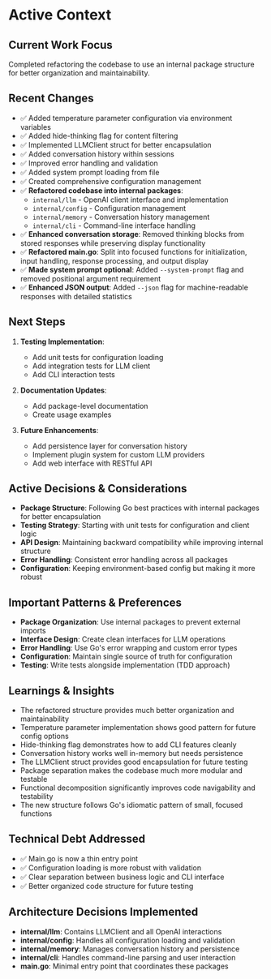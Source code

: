 # Active Context

## Current Work Focus
Completed refactoring the codebase to use an internal package structure for better organization and maintainability.

## Recent Changes
- ✅ Added temperature parameter configuration via environment variables
- ✅ Added hide-thinking flag for content filtering
- ✅ Implemented LLMClient struct for better encapsulation
- ✅ Added conversation history within sessions
- ✅ Improved error handling and validation
- ✅ Added system prompt loading from file
- ✅ Created comprehensive configuration management
- ✅ **Refactored codebase into internal packages**:
  - `internal/llm` - OpenAI client interface and implementation
  - `internal/config` - Configuration management
  - `internal/memory` - Conversation history management
  - `internal/cli` - Command-line interface handling
- ✅ **Enhanced conversation storage**: Removed thinking blocks from stored responses while preserving display functionality
- ✅ **Refactored main.go**: Split into focused functions for initialization, input handling, response processing, and output display
- ✅ **Made system prompt optional**: Added `--system-prompt` flag and removed positional argument requirement
- ✅ **Enhanced JSON output**: Added `--json` flag for machine-readable responses with detailed statistics

## Next Steps
1. **Testing Implementation**:
   - Add unit tests for configuration loading
   - Add integration tests for LLM client
   - Add CLI interaction tests

2. **Documentation Updates**:
   - Add package-level documentation
   - Create usage examples

3. **Future Enhancements**:
   - Add persistence layer for conversation history
   - Implement plugin system for custom LLM providers
   - Add web interface with RESTful API

## Active Decisions & Considerations
- **Package Structure**: Following Go best practices with internal packages for better encapsulation
- **Testing Strategy**: Starting with unit tests for configuration and client logic
- **API Design**: Maintaining backward compatibility while improving internal structure
- **Error Handling**: Consistent error handling across all packages
- **Configuration**: Keeping environment-based config but making it more robust

## Important Patterns & Preferences
- **Package Organization**: Use internal packages to prevent external imports
- **Interface Design**: Create clean interfaces for LLM operations
- **Error Handling**: Use Go's error wrapping and custom error types
- **Configuration**: Maintain single source of truth for configuration
- **Testing**: Write tests alongside implementation (TDD approach)

## Learnings & Insights
- The refactored structure provides much better organization and maintainability
- Temperature parameter implementation shows good pattern for future config options
- Hide-thinking flag demonstrates how to add CLI features cleanly
- Conversation history works well in-memory but needs persistence
- The LLMClient struct provides good encapsulation for future testing
- Package separation makes the codebase much more modular and testable
- Functional decomposition significantly improves code navigability and testability
- The new structure follows Go's idiomatic pattern of small, focused functions

## Technical Debt Addressed
- ✅ Main.go is now a thin entry point
- ✅ Configuration loading is more robust with validation
- ✅ Clear separation between business logic and CLI interface
- ✅ Better organized code structure for future testing

## Architecture Decisions Implemented
- **internal/llm**: Contains LLMClient and all OpenAI interactions
- **internal/config**: Handles all configuration loading and validation
- **internal/memory**: Manages conversation history and persistence
- **internal/cli**: Handles command-line parsing and user interaction
- **main.go**: Minimal entry point that coordinates these packages

